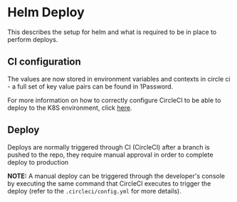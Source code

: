 # Helm Deploy

This describes the setup for helm and what is required to be in place to perform deploys.

## CI configuration
The values are now stored in environment variables and contexts in circle ci - a full set of key value pairs can be found in 1Password.

For more information on how to correctly configure CircleCI to be able to deploy to the K8S environment, click [here](https://user-guide.cloud-platform.service.justice.gov.uk/documentation/deploying-an-app/using-circleci-for-continuous-deployment.html#add-variables-to-circleci).

## Deploy

Deploys are normally triggered through CI (CircleCI) after a branch is pushed to the repo, they require manual approval in order to complete deploy to production

**NOTE:** A manual deploy can be triggered through the developer's console by executing the same command that CircleCI executes to trigger the deploy (refer to the `.circleci/config.yml` for more details).
